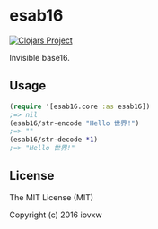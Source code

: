 # esab16

[![Clojars Project](https://img.shields.io/clojars/v/net.iovxw/esab16.svg)](https://clojars.org/net.iovxw/esab16)

Invisible base16.

## Usage

```clojure
(require '[esab16.core :as esab16])
;=> nil
(esab16/str-encode "Hello 世界!")
;=> "‬⁣⁡⁠⁡⁬⁡⁬⁡⁯"
(esab16/str-decode *1)
;=> "Hello 世界!"
```

## License

The MIT License (MIT)

Copyright (c) 2016 iovxw
